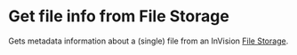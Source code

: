 # Get file info from File Storage

Gets metadata information about a (single) file from an InVision [File Storage](../../../../invision/docs/filestorage.md).
